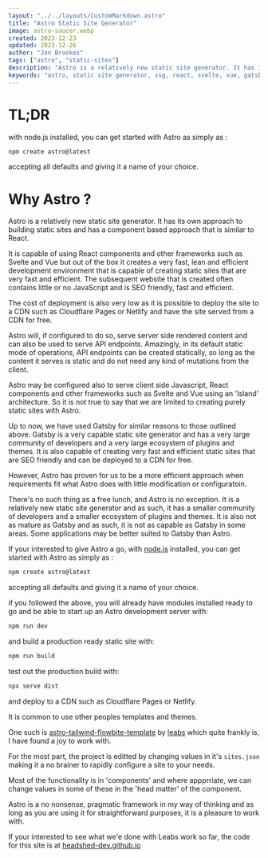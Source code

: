 ```yaml
---
layout: "../../layouts/CustomMarkdown.astro"
title: "Astro Static Site Generator"
image: astro-saucer.webp
created: 2023-12-23
updated: 2023-12-26
author: "Jon Brookes"
tags: ["astro", "static-sites"]
description: "Astro is a relatively new static site generator. It has its own approach to building static sites and has a component based approach that is similar to React."
keywords: "astro, static site generator, ssg, react, svelte, vue, gatsby, nextjs, nuxtjs, sapper, sveltekit, vite, snowpack, webpack, tailwind, tailwindcss, tailwindui, tailblocks, tailwindcomponents, tailwindtoolbox, tailwindtemplates, tailwindstarterkit, tailwindadmin"
---
```


# TL;DR

with node.js installed, you can get started with Astro as simply as :

```bash
npm create astro@latest
```

accepting all defaults and giving it a name of your choice.

# Why Astro ?

Astro is a relatively new static site generator. It has its own approach to building static sites and has a component based approach that is similar to React.

It is capable of using React components and other frameworks such as Svelte and Vue but out of the box it creates a very fast, lean and efficient development environment that is capable of creating static sites that are very fast and efficient. The subsequent website that is created often contains little or no JavaScript and is SEO friendly, fast and efficient.

The cost of deployment is also very low as it is possible to deploy the site to a CDN such as Cloudflare Pages or Netlify and have the site served from a CDN for free.

Astro will, if configured to do so, serve server side rendered content and can also be used to serve API endpoints. Amazingly, in its default static mode of operations, API endpoints can be created statically, so long as the content it serves is static and do not need any kind of mutations from the client. 

Astro may be configured also to serve client side Javascript, React components and other frameworks such as Svelte and Vue using an 'Island' architecture. So it is not true to say that we are limited to creating purely static sites with Astro.

Up to now, we have used Gatsby for similar reasons to those outlined above. Gatsby is a very capable static site generator and has a very large community of developers and a very large ecosystem of plugins and themes. It is also capable of creating very fast and efficient static sites that are SEO friendly and can be deployed to a CDN for free.

However, Astro has proven for us to be a more efficient approach when requirements fit what Astro does with little modification or configuratoin.

There's no such thing as a free lunch, and Astro is no exception. It is a relatively new static site generator and as such, it has a smaller community of developers and a smaller ecosystem of plugins and themes. It is also not as mature as Gatsby and as such, it is not as capable as Gatsby in some areas. Some applications may be better suited to Gatsby than Astro.

If your interested to give Astro a go, with [node.js](https://nodejs.org/en/download) installed, you can get started with Astro as simply as :

```bash
npm create astro@latest
```

accepting all defaults and giving it a name of your choice.

if you followed the above, you will already have modules installed ready to go and be able to start up an Astro development server with:

```bash
npm run dev
```

and build a production ready static site with:

```bash
npm run build
```

test out the production build with:

```bash
npx serve dist
```

and deploy to a CDN such as Cloudflare Pages or Netlify.

It is common to use other peoples templates and themes. 

One such is [astro-tailwind-flowbite-template](https://github.com/leabs/astro-tailwind-flowbite-template) by [leabs](https://github.com/leabs) which quite frankly is, I have found a joy to work with. 

For the most part, the project is editted by changing values in it's `sites.json` making it a no brainer to rapidly configure a site to your needs.

Most of the functionality is in 'components' and where appprriate, we can change values in some of these in the 'head matter' of the component.

Astro is a no nonsense, pragmatic framework in my way of thinking and as long as you are using it for straightforward purposes, it is a pleasure to work with.

If your interested to see what we'e done with Leabs work so far, the code for this site is at [headshed-dev.github.io](https://github.com/headshed-dev/headshed-dev.github.io)